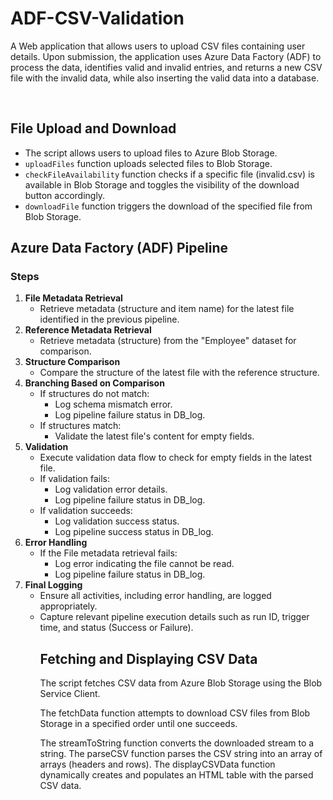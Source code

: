 # ADF-CSV-Validation
A Web application that allows users to upload CSV files containing user details. Upon submission, the application uses Azure Data Factory (ADF) to process the data, identifies valid and invalid entries, and returns a new CSV file with the invalid data, while also inserting the valid data into a database. 
<br>

<br>



<h2>File Upload and Download</h2>
<ul>
  <li>The script allows users to upload files to Azure Blob Storage.</li>
  <li><code>uploadFiles</code> function uploads selected files to Blob Storage.</li>
  <li><code>checkFileAvailability</code> function checks if a specific file (invalid.csv) is available in Blob Storage and toggles the visibility of the download button accordingly.</li>
  <li><code>downloadFile</code> function triggers the download of the specified file from Blob Storage.</li>
</ul>

<h2>Azure Data Factory (ADF) Pipeline</h2>
<h3>Steps</h3>
<ol>
  <li><strong>File Metadata Retrieval</strong>
    <ul>
      <li>Retrieve metadata (structure and item name) for the latest file identified in the previous pipeline.</li>
    </ul>
  </li>
  <li><strong>Reference Metadata Retrieval</strong>
    <ul>
      <li>Retrieve metadata (structure) from the "Employee" dataset for comparison.</li>
    </ul>
  </li>
  <li><strong>Structure Comparison</strong>
    <ul>
      <li>Compare the structure of the latest file with the reference structure.</li>
    </ul>
  </li>
  <li><strong>Branching Based on Comparison</strong>
    <ul>
      <li>If structures do not match:
        <ul>
          <li>Log schema mismatch error.</li>
          <li>Log pipeline failure status in DB_log.</li>
        </ul>
      </li>
      <li>If structures match:
        <ul>
          <li>Validate the latest file's content for empty fields.</li>
        </ul>
    </ul>
  </li>
  <li><strong> Validation</strong>
    <ul>
      <li>Execute validation data flow to check for empty fields in the latest file.</li>
      <li>If validation fails:
        <ul>
          <li>Log validation error details.</li>
          <li>Log pipeline failure status in DB_log.</li>
        </ul>
      </li>
      <li>If validation succeeds:
        <ul>
          <li>Log validation success status.</li>
          <li>Log pipeline success status in DB_log.</li>
        </ul>
    </ul>
  </li>
  <li><strong>Error Handling</strong>
    <ul>
      <li>If the File metadata retrieval fails:
        <ul>
          <li>Log error indicating the file cannot be read.</li>
          <li>Log pipeline failure status in DB_log.</li>
        </ul>
    </ul>
  </li>
  <li><strong>Final Logging</strong>
    <ul>
      <li>Ensure all activities, including error handling, are logged appropriately.</li>
      <li>Capture relevant pipeline execution details such as run ID, trigger time, and status (Success or Failure).</li></h3>

<h2>Fetching and Displaying CSV Data</h2>

<p>The script fetches CSV data from Azure Blob Storage using the Blob Service Client.


 The fetchData function attempts to download CSV files from Blob Storage in a specified order until one succeeds.

The streamToString function converts the downloaded stream to a string. The parseCSV function parses the CSV string into an array of arrays (headers and rows). The displayCSVData function dynamically creates and populates an HTML table with the parsed CSV data.